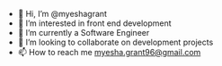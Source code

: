 - 👋 Hi, I’m @myeshagrant
- 👀 I’m interested in front end development 
- 🌱 I’m currently a Software Engineer
- 💞️ I’m looking to collaborate on development projects 
- 📫 How to reach me myesha.grant96@gmail.com

<!---
myeshagrant/myeshagrant is a ✨ special ✨ repository because its `README.md` (this file) appears on your GitHub profile.
You can click the Preview link to take a look at your changes.
--->
